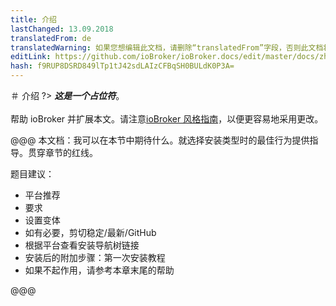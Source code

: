 ```yaml
---
title: 介绍
lastChanged: 13.09.2018
translatedFrom: de
translatedWarning: 如果您想编辑此文档，请删除“translatedFrom”字段，否则此文档将再次自动翻译
editLink: https://github.com/ioBroker/ioBroker.docs/edit/master/docs/zh-cn/install/README.md
hash: f9RUP8DSRD849lTp1tJ42sdLAIzCFBqSH0BULdK0P3A=
---
```

＃ 介绍
?> ***这是一个占位符***。<br><br>帮助 ioBroker 并扩展本文。请注意[ioBroker 风格指南](https://www.iobroker.net/#de/documentation/community/styleguidedoc.md)，以便更容易地采用更改。

@@@ 本文档：我可以在本节中期待什么。就选择安装类型时的最佳行为提供指导。贯穿章节的红线。

题目建议：

* 平台推荐
* 要求
* 设置变体
* 如有必要，剪切稳定/最新/GitHub
* 根据平台查看安装导航树链接
* 安装后的附加步骤：第一次安装教程
* 如果不起作用，请参考本章末尾的帮助

@@@